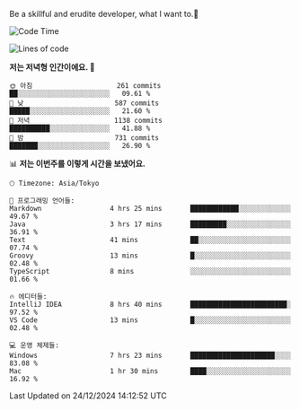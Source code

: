 Be a skillful and erudite developer, what I want to.👶

<!--START_SECTION:waka-->
![Code Time](http://img.shields.io/badge/Code%20Time-1%2C483%20hrs%2032%20mins-blue)

![Lines of code](https://img.shields.io/badge/%EC%A0%80%EB%8A%94%20%EC%97%AC%ED%83%9C%EA%B9%8C%EC%A7%80%20-918.3%20thousand%20%EC%A4%84%EC%9D%98%20%EC%BD%94%EB%93%9C%EB%A5%BC%20%EC%9E%91%EC%84%B1%ED%96%88%EC%96%B4%EC%9A%94.-blue)

**저는 저녁형 인간이에요. 🦉** 

```text
🌞 아침                     261 commits         ██░░░░░░░░░░░░░░░░░░░░░░░   09.61 % 
🌆 낮　                     587 commits         █████░░░░░░░░░░░░░░░░░░░░   21.60 % 
🌃 저녁                     1138 commits        ██████████░░░░░░░░░░░░░░░   41.88 % 
🌙 밤　                     731 commits         ███████░░░░░░░░░░░░░░░░░░   26.90 % 
```


📊 **저는 이번주를 이렇게 시간을 보냈어요.** 

```text
🕑︎ Timezone: Asia/Tokyo

💬 프로그래밍 언어들: 
Markdown                 4 hrs 25 mins       ████████████░░░░░░░░░░░░░   49.67 % 
Java                     3 hrs 17 mins       █████████░░░░░░░░░░░░░░░░   36.91 % 
Text                     41 mins             ██░░░░░░░░░░░░░░░░░░░░░░░   07.74 % 
Groovy                   13 mins             █░░░░░░░░░░░░░░░░░░░░░░░░   02.48 % 
TypeScript               8 mins              ░░░░░░░░░░░░░░░░░░░░░░░░░   01.66 % 

🔥 에디터들: 
IntelliJ IDEA            8 hrs 40 mins       ████████████████████████░   97.52 % 
VS Code                  13 mins             █░░░░░░░░░░░░░░░░░░░░░░░░   02.48 % 

💻 운영 체제들: 
Windows                  7 hrs 23 mins       █████████████████████░░░░   83.08 % 
Mac                      1 hr 30 mins        ████░░░░░░░░░░░░░░░░░░░░░   16.92 % 
```


 Last Updated on 24/12/2024 14:12:52 UTC
<!--END_SECTION:waka-->
